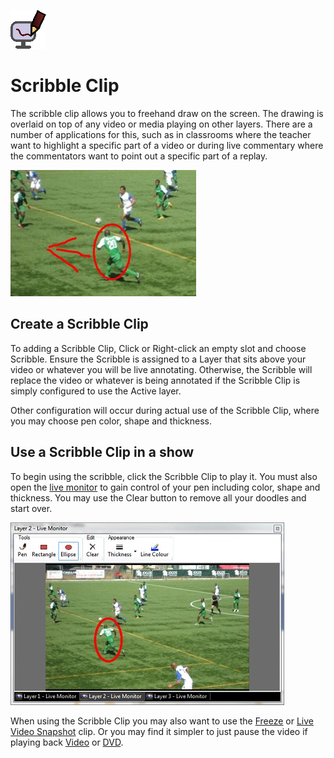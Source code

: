 ![](../../images/ScribbleIcon.png)
# Scribble Clip

The scribble clip allows you to freehand draw on the screen. The drawing is overlaid on top of any video or media playing on other layers. There are a number of applications for this, such as in classrooms where the teacher want to highlight a specific part of a video or during live commentary where the commentators want to point out a specific part of a replay.

![](../../images/img_52.jpg)

## Create a Scribble Clip
To adding a Scribble Clip, Click or Right-click an empty slot and choose Scribble. Ensure the Scribble is assigned to a Layer that sits above your video or whatever you will be live annotating. Otherwise, the Scribble will replace the video or whatever is being annotated if the Scribble Clip is simply configured to use the Active layer.

Other configuration will occur during actual use of the Scribble Clip, where you may choose pen color, shape and thickness.

## Use a Scribble Clip in a show
To begin using the scribble, click the Scribble Clip to play it. You must also open the [live monitor](../../tutorials/WorkingWithShows/LiveMonitor.md) to gain control of your pen including color, shape and thickness. You may use the Clear button to remove all your doodles and start over.

![](../../images/img_53.jpg)

When using the Scribble Clip you may also want to use the [Freeze](FreezeClip.md) or [Live Video Snapshot](LiveVideoSnapshotClip.md) clip. Or you may find it simpler to just pause the video if playing back [Video](VideoClip.md) or [DVD](DVDClip.md).
